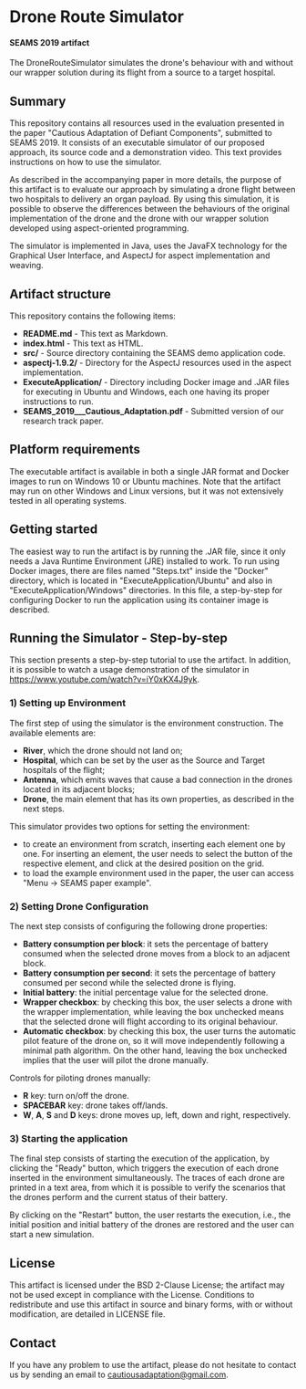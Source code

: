 # Drone Route Simulator

#### SEAMS 2019 artifact
The DroneRouteSimulator simulates the drone's behaviour with and without our wrapper solution during its flight from a source to a target hospital.  

## Summary
This repository contains all resources used in the evaluation presented in the paper "Cautious Adaptation of Defiant Components", submitted to SEAMS 2019. It consists of an executable simulator of our proposed approach, its source code and a demonstration video. This text provides instructions on how to use the simulator.

As described in the accompanying paper in more details, the purpose of this artifact is to evaluate our approach by simulating a drone flight between two hospitals to delivery an organ payload. By using this simulation, it is possible to observe the differences between the behaviours of the original implementation of the drone and the drone with our wrapper solution developed using aspect-oriented programming.

The simulator is implemented in Java, uses the JavaFX technology for the Graphical User Interface, and AspectJ for aspect implementation and weaving.

## Artifact structure
This repository contains the following items:

- **README.md** - This text as Markdown.
- **index.html** - This text as HTML.
- **src/** - Source directory containing the SEAMS demo application code.
- **aspectj-1.9.2/** - Directory for the AspectJ resources used in the aspect implementation.
- **ExecuteApplication/** - Directory including Docker image and .JAR files for executing in Ubuntu and Windows, each one having its proper instructions to run.
- **SEAMS_2019___Cautious_Adaptation.pdf** - Submitted version of our research track paper.

## Platform requirements
The executable artifact is available in both a single JAR format and Docker images to run on Windows 10 or Ubuntu machines. Note that the artifact may run on other Windows and Linux versions, but it was not extensively tested in all operating systems.


## Getting started 
The easiest way to run the artifact is by running the .JAR file, since it only needs a Java Runtime Environment (JRE) installed to work. To run using Docker images, there are files named "Steps.txt" inside the "Docker" directory, which is located in "ExecuteApplication/Ubuntu" and also in "ExecuteApplication/Windows" directories. In this file, a step-by-step for configuring Docker to run the application using its container image is described.

## Running the Simulator - Step-by-step

This section presents a step-by-step tutorial to use the artifact. In addition, it is possible to watch a usage demonstration of the simulator in https://www.youtube.com/watch?v=iY0xKX4J9yk.

### 1) Setting up Environment

The first step of using the simulator is the environment construction. The available elements are:

- **River**, which the drone should not land on;
- **Hospital**, which can be set by the user as the Source and Target hospitals of the flight;
- **Antenna**, which emits waves that cause a bad connection in the drones located in its adjacent blocks;
- **Drone**, the main element that has its own properties, as described in the next steps.

This simulator provides two options for setting the environment:

- to create an environment from scratch, inserting each element one by one. For inserting an element, the user needs to select the button of the respective element, and click at the desired position on the grid.
- to load the example environment used in the paper, the user can access "Menu -> SEAMS paper example".

### 2) Setting Drone Configuration

The next step consists of configuring the following drone properties:

- **Battery consumption per block**: it sets the percentage of battery consumed when the selected drone moves from a block to an adjacent block.
- **Battery consumption per second**: it sets the percentage of battery consumed per second while the selected drone is flying.
- **Initial battery**: the initial percentage value for the selected drone.
- **Wrapper checkbox**: by checking this box, the user selects a drone with the wrapper implementation, while leaving the box unchecked means that the selected drone will flight according to its original behaviour.
- **Automatic checkbox**:  by checking this box, the user  turns the automatic pilot feature of the drone on, so it will move independently following a minimal path algorithm.  On the other hand, leaving the box unchecked implies that the user will pilot the drone manually.

Controls for piloting drones manually:
- **R** key: turn on/off the drone.
- **SPACEBAR** key: drone takes off/lands.
- **W**, **A**, **S** and **D** keys: drone moves up, left, down and right, respectively.

### 3) Starting the application

The final step consists of starting the execution of the application, by clicking the "Ready" button, which triggers the execution of each drone inserted in the environment simultaneously. The traces of each drone are printed in a text area, from which it is possible to verify the scenarios that the drones perform and the current status of their battery.

By clicking on the "Restart" button, the user restarts the execution, i.e., the initial position and initial battery of the drones are restored and the user can start a new simulation.

## License

This artifact is licensed under the BSD 2-Clause License; the artifact may not be used except in compliance with the License. Conditions to redistribute and use this artifact in source and binary forms, with or without modification, are detailed in LICENSE file.

## Contact
If you have any problem to use the artifact, please do not hesitate to contact us by sending an email to cautiousadaptation@gmail.com.
